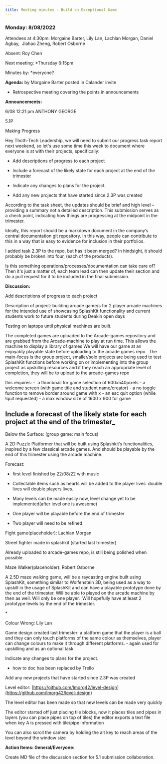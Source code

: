 ```yaml
---
title: Meeting minutes - Build an Exceptional Game
---
```


### Monday: 8/08/2022  

Attendees at 4:30pm: Morgaine Barter, Lily Lan, Lachlan Morgan, Daniel Agbay,  Jiahao Zheng, Robert
Osborne

Absent: Roy Chen

Next meeting: \*Thursday 6:15pm

Minutes by: \*everyone?

**Agenda:** by Morgaine Barter posted in Calander invite

- Retrospective meeting covering the points in announcements

**Announcements:**

6/08 12:21 pm ANTHONY GEORGE

5.1P

Making Progress

Hey Thoth-Tech Leadership, we will need to submit our progress task report next weekend, so let's
use some time this week to document where everyone is at with their projects, specifically:

- Add descriptions of progress to each project

- Include a forecast of the likely state for each project at the end of the trimester
- Indicate any changes to plans for the project.
- Add any new projects that have started since 2.3P was created

According to the task sheet, the updates should be brief and high level – providing a summary not a
detailed description. This submission serves as a check point, indicating how things are progressing
at the midpoint in the trimester.

Ideally, this report should be a markdown document in the company’s central documentation git
repository. In this way, people can contribute to this in a way that is easy to evidence for
inclusion in their portfolios.

I added task 2.3P to the repo, but has it been merged? In hindsight, it should probably be broken
into four, (each of the products).

Is this something operations/processes/documentation can take care of?  Then it's just a matter of,
each team lead can then update their section and do a pull request for it to be included in the
final submission.

**Discussion:**

Add descriptions of progress to each project

Description of project: building arcade game/s for 2 player arcade machines for the intended use of
showcasing SplashKit functionality and current students work to future students during Deakin open
days

Testing on laptops until physical machines are built.

The completed games are uploaded to the Arcade-games repository and are grabbed from the
Arcade-machine to play at run time. This allows the machine to display a library of games We will
have our game at an enjoyably playable state before uploading to the arcade games repo.  The
main-focus is the group project, smaller/solo projects are being used to test SplashKit functions
before working on or implementing into the group project as upskilling resources and if they reach
an appropriate level of completion, they will be to upload to the arcade-games repo

this requires: -  a thumbnail for game selection of 600x540pixels - a welcome screen (with game
title and student name/creator) - a no toggle function to remove border around game with x - an esc
quit option (while !quit requested) - a max window size of 1600 x 900 for game

## Include a forecast of the likely state for each project at the end of the trimester\_

Below the Surface: (group game: main focus)

A 2D Puzzle Platformer that will be built using Splashkit’s functionalities, inspired by a few
classical arcade games. And should be playable by the end of this trimester using the arcade
machine.

Forecast:

- first level finished by 22/08/22 with music

- Collectable items such as hearts will be added to the player lives  double lives will double
  players lives.
- Many levels can be made easily now, level change yet to be implemented(after level one is awesome)
- One player will be playable before the end of trimester
- Two player will need to be refined

Fight game(placeholder): Lachlan Morgan

Street fighter made in splashkit (started last trimester)

Already uploaded to arcade-games repo, is still being polished when possible.

Maze Walker(placeholder): Robert Osborne

A 2.5D maze walking game, will be a raycasting engine built using SplashKit, something similar to
Wolfenstein 3D, being used as a way to upskill in the usage of SplashKit and can have a playable
prototype done by the end of the trimester. Will be able to played on the arcade machine by then as
well. Will only be one player.  Will hopefully have at least 2 prototype levels by the end of the
trimester.

\*

Colour Wrong: Lily Lan

Game design created last trimester: a platform game that the player is a ball and they can only
touch platforms of the same colour as themselves, player can change colours to make it through
different platforms. - again used for upskilling and as an optional task

Indicate any changes to plans for the project.

- how to doc has been replaced by Trello

Add any new projects that have started since 2.3P was created

Level editor: [https://github.com/lmorg42/level-design](https://github.com/lmorg42/level-design)

The level editor has been made so that new levels can be made very quickly

The editor started off just placing tile blocks, now it places tiles and pipes in layers (you can
place pipes on top of tiles) the editor exports a text file when key A is pressed with tile/pipe
information

You can also scroll the camera by holding the alt key to reach areas of the level beyond the window
size

**Action Items: General/Everyone:**

Create MD file of the discussion section for 5.1 submission collaboration.
